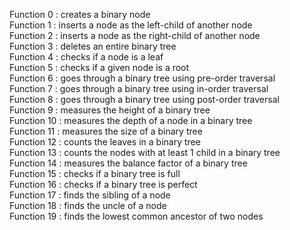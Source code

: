 Function 0 : creates a binary node  
Function 1 : inserts a node as the left-child of another node  
Function 2 : inserts a node as the right-child of another node  
Function 3 : deletes an entire binary tree  
Function 4 : checks if a node is a leaf  
Function 5 : checks if a given node is a root  
Function 6 : goes through a binary tree using pre-order traversal  
Function 7 : goes through a binary tree using in-order traversal  
Function 8 : goes through a binary tree using post-order traversal  
Function 9 : measures the height of a binary tree  
Function 10 : measures the depth of a node in a binary tree  
Function 11 : measures the size of a binary tree  
Function 12 : counts the leaves in a binary tree  
Function 13 : counts the nodes with at least 1 child in a binary tree  
Function 14 : measures the balance factor of a binary tree  
Function 15 : checks if a binary tree is full  
Function 16 : checks if a binary tree is perfect  
Function 17 : finds the sibling of a node  
Function 18 : finds the uncle of a node  
Function 19 : finds the lowest common ancestor of two nodes  